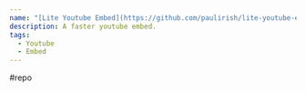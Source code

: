 ```yaml
---
name: "[Lite Youtube Embed](https://github.com/paulirish/lite-youtube-embed)"
description: A faster youtube embed.
tags:
  - Youtube
  - Embed
---
```

#repo